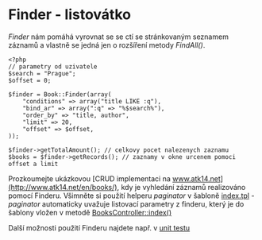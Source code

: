 Finder - listovátko
===================

_Finder_ nám pomáhá vyrovnat se se ctí se stránkovaným seznamem záznamů a vlastně se jedná jen o rozšíření metody _FindAll()_.

	<?php
	// parametry od uzivatele
	$search = "Prague";
	$offset = 0;

	$finder = Book::Finder(array(
		"conditions" => array("title LIKE :q"),
		"bind_ar" => array(":q" => "%$search%"),
		"order_by" => "title, author",
		"limit" => 20,
		"offset" => $offset,
	));

	$finder->getTotalAmount(); // celkovy pocet nalezenych zaznamu
	$books = $finder->getRecords(); // zaznamy v okne urcenem pomoci offset a limit

Prozkoumejte ukázkovou [CRUD implementaci na www.atk14.net](http://www.atk14.net/en/books/), kdy je vyhledání záznamů realizováno pomocí Finderu. Všimněte si použití helperu _paginator_ v šabloně [index.tpl](http://www.atk14.net/en/sources/detail/?file=app%2Fviews%2Fbooks%2Findex.tpl) - _paginator_ automaticky uvažuje listovací parametry z finderu, který je do šablony vložen v metodě [BooksController::index()](http://www.atk14.net/en/sources/detail/?file=app%2Fcontrollers%2Fbooks_controller.php)

Další možnosti použití Finderu najdete např. v [unit testu](https://github.com/atk14/Atk14/blob/master/src/tablerecord/test/tc_finder.php)
